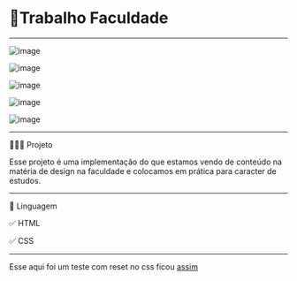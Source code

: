 # 🚀Trabalho Faculdade
*****************************************************************************************************


![image](https://user-images.githubusercontent.com/72118415/172168056-f43c215a-5132-460a-a493-41a4731cb8c3.png)


![image](https://user-images.githubusercontent.com/72118415/172168110-bc2b8545-f5ca-4797-8a2c-7bd3811b67e6.png)


![image](https://user-images.githubusercontent.com/72118415/172168157-593d847b-70c3-4977-b17b-46d72439d3be.png)


![image](https://user-images.githubusercontent.com/72118415/172168209-fcac85bf-10fc-4441-964a-d4b6a04e7798.png)


![image](https://user-images.githubusercontent.com/72118415/172168308-608fd2ad-9239-493a-8474-8895fd9a1f2f.png)


**********************************************************************************************************************
👩🏻‍💻 Projeto

Esse projeto é uma implementação do que estamos vendo de conteúdo na matéria de design na faculdade e colocamos
em prática para caracter de estudos.

*****************************************************************************************************************
🧩 Linguagem 


✅ HTML

✅ CSS

****************************************************************************************************************************



Esse aqui foi um teste com reset no css ficou [assim ](https://peritecdesentupidora.netlify.app/#)
